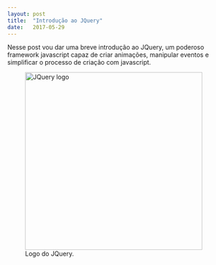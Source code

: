 ```yaml
---
layout: post
title:  "Introdução ao JQuery"
date:   2017-05-29
---
```



<p class="intro"><span class="dropcap">N</span>esse post vou dar uma breve introdução ao JQuery, um poderoso framework javascript capaz de criar animações, manipular eventos e simplificar o processo de criação com javascript.</p>
<figure>
  <img src="http://www.vikaskbh.com/wp-content/uploads/2014/01/jquery_logo.png" width="400px" alt="JQuery logo">
  <figcaption>Logo do JQuery.</figcaption>
</figure>
